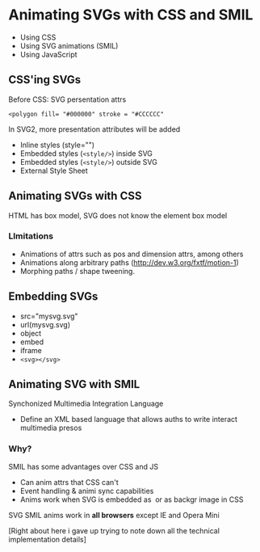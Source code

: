 # Animating SVGs with CSS and SMIL
* Using CSS
* Using SVG animations (SMIL)
* Using JavaScript
 
## CSS'ing SVGs
Before CSS: SVG persentation attrs
```
<polygon fill= "#000000" stroke = "#CCCCCC" 
```
In SVG2, more presentation attributes will be added

* Inline styles (style="")
* Embedded styles (```<style/>```) inside SVG
* Embedded styles (``` <style/> ```) outside SVG
* External Style Sheet
 
## Animating SVGs with CSS
HTML has box model, SVG does not know the element box model

### LImitations
* Animations of attrs such as pos and dimension attrs, among others
* Animations along arbitrary paths (http://dev.w3.org/fxtf/motion-1)
* Morphing paths / shape tweening.
 
## Embedding SVGs
* src="mysvg.svg"
* url(mysvg.svg)
* object
* embed
* iframe
* ```<svg></svg>```
 
## Animating SVG with SMIL
Synchonized Multimedia Integration Language
* Define an XML based language that allows auths to write interact multimedia presos
 
### Why?
SMIL has some advantages over CSS and JS
* Can anim attrs that CSS can't
* Event handling & animi sync capabilities
* Anims work when SVG is embedded as <img> or as backgr image in CSS
 
SVG SMIL anims work in **all browsers** except IE and Opera Mini

[Right about here i gave up trying to note down all the technical implementation details]






